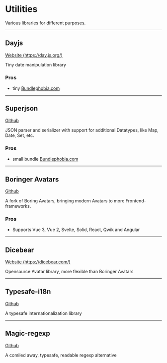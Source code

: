 # Utilities

Various libraries for different purposes.

---

## Dayjs

[Website (https://day.js.org/)](https://day.js.org/)

Tiny date manipulation library

### Pros

-   tiny [Bundlephobia.com](https://bundlephobia.com/package/dayjs)

---

## Superjson

[Github](https://github.com/blitz-js/superjson)

JSON parser and serializer with support for additional Datatypes, like Map, Date, Set, etc.

### Pros

-   small bundle [Bundlephobia.com](https://bundlephobia.com/package/superjson)

---

## Boringer Avatars

[Github](https://github.com/cmgriffing/boringer-avatars)

A fork of Boring Avatars, bringing modern Avatars to more Frontend-frameworks.

### Pros

-   Supports Vue 3, Vue 2, Svelte, Solid, React, Qwik and Angular

---

## Dicebear

[Website (https://dicebear.com/)](https://dicebear.com/)

Opensource Avatar library, more flexible than Boringer Avatars

---

## Typesafe-i18n

[Github](https://github.com/ivanhofer/typesafe-i18n)

A typesafe internationalization library

---

## Magic-regexp

[Github](https://github.com/danielroe/magic-regexp)

A comiled away, typesafe, readable regexp alternative
